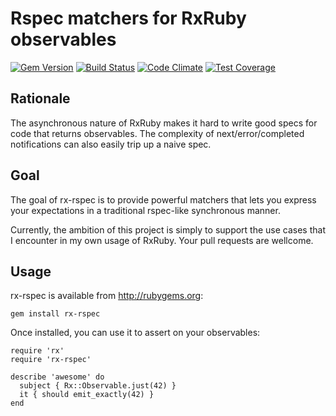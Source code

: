 # Rspec matchers for RxRuby observables

[![Gem Version](https://badge.fury.io/rb/rx-rspec.svg)](https://badge.fury.io/rb/rx-rspec)
[![Build Status](https://travis-ci.org/bittrance/rx-rspec.svg?branch=master)](https://travis-ci.org/bittrance/rx-rspec)
[![Code Climate](https://codeclimate.com/github/bittrance/rx-rspec/badges/gpa.svg)](https://codeclimate.com/github/bittrance/rx-rspec)
[![Test Coverage](https://codeclimate.com/github/bittrance/rx-rspec/badges/coverage.svg)](https://codeclimate.com/github/bittrance/rx-rspec/coverage)

## Rationale

The asynchronous nature of RxRuby makes it hard to write good specs for code that returns observables. The complexity of next/error/completed notifications can also easily trip up a naive spec.

## Goal

The goal of rx-rspec is to provide powerful matchers that lets you express your expectations in a traditional rspec-like synchronous manner.

Currently, the ambition of this project is simply to support the use cases that I encounter in my own usage of RxRuby. Your pull requests are wellcome.

## Usage

rx-rspec is available from http://rubygems.org:
```
gem install rx-rspec
```

Once installed, you can use it to assert on your observables:
```
require 'rx'
require 'rx-rspec'

describe 'awesome' do
  subject { Rx::Observable.just(42) }
  it { should emit_exactly(42) }
end
```
